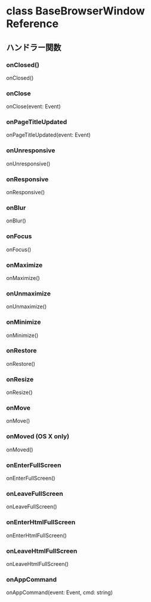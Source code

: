 # class BaseBrowserWindow Reference


## ハンドラー関数

### onClosed()

onClosed()

### onClose

onClose(event: Event)


### onPageTitleUpdated

onPageTitleUpdated(event: Event)

### onUnresponsive

onUnresponsive()

### onResponsive

onResponsive()

### onBlur

onBlur()

### onFocus

onFocus()

### onMaximize

onMaximize()

### onUnmaximize

onUnmaximize()

### onMinimize

onMinimize()

### onRestore

onRestore()

### onResize

onResize()

### onMove

onMove()

### onMoved (OS X only)

onMoved()

### onEnterFullScreen

onEnterFullScreen()

### onLeaveFullScreen

onLeaveFullScreen()

### onEnterHtmlFullScreen

onEnterHtmlFullScreen()

### onLeaveHtmlFullScreen

onLeaveHtmlFullScreen()

### onAppCommand

onAppCommand(event: Event, cmd: string)

